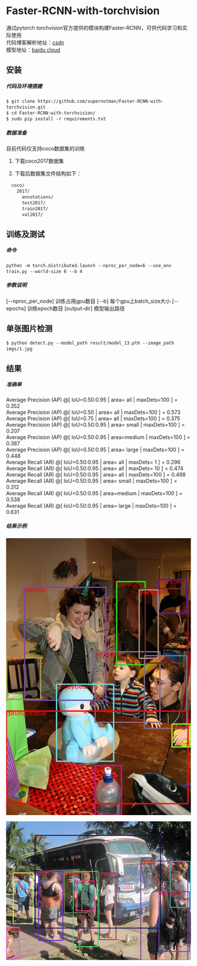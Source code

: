 # Faster-RCNN-with-torchvision
通过pytorch torchvision官方提供的模块构建Faster-RCNN，可供代码学习和实际使用  
代码博客解析地址：[csdn](https://blog.csdn.net/watermelon1123/article/details/99570700)  
模型地址：[baidu cloud](https://pan.baidu.com/s/17Kpg01ukezrhHJ8vnG8K7A)  

## 安装
##### 代码及环境搭建
    $ git clone https://github.com/supernotman/Faster-RCNN-with-torchvision.git
    $ cd Faster-RCNN-with-torchvision/
    $ sudo pip install -r requirements.txt

##### 数据准备
目前代码仅支持coco数据集的训练
1. 下载coco2017数据集

2. 下载后数据集文件结构如下：

```Shell
  coco/
    2017/
      annotations/
      test2017/
      train2017/
      val2017/
```

## 训练及测试
##### 命令
```
python -m torch.distributed.launch --nproc_per_node=6 --use_env train.py --world-size 6 --b 4
```

##### 参数说明
[--nproc_per_node]   训练占用gpu数目
[--b]                每个gpu上batch_size大小
[--epochs]           训练epoch数目
[output-dir]         模型输出路径


## 单张图片检测
```
$ python detect.py --model_path result/model_13.pth --image_path imgs/1.jpg
```

## 结果

##### 准确率
 Average Precision  (AP) @[ IoU=0.50:0.95 | area=   all | maxDets=100 ] = 0.352  
 Average Precision  (AP) @[ IoU=0.50      | area=   all | maxDets=100 ] = 0.573  
 Average Precision  (AP) @[ IoU=0.75      | area=   all | maxDets=100 ] = 0.375  
 Average Precision  (AP) @[ IoU=0.50:0.95 | area= small | maxDets=100 ] = 0.207  
 Average Precision  (AP) @[ IoU=0.50:0.95 | area=medium | maxDets=100 ] = 0.387  
 Average Precision  (AP) @[ IoU=0.50:0.95 | area= large | maxDets=100 ] = 0.448  
 Average Recall     (AR) @[ IoU=0.50:0.95 | area=   all | maxDets=  1 ] = 0.296  
 Average Recall     (AR) @[ IoU=0.50:0.95 | area=   all | maxDets= 10 ] = 0.474  
 Average Recall     (AR) @[ IoU=0.50:0.95 | area=   all | maxDets=100 ] = 0.498  
 Average Recall     (AR) @[ IoU=0.50:0.95 | area= small | maxDets=100 ] = 0.312  
 Average Recall     (AR) @[ IoU=0.50:0.95 | area=medium | maxDets=100 ] = 0.538  
 Average Recall     (AR) @[ IoU=0.50:0.95 | area= large | maxDets=100 ] = 0.631  

##### 结果示例
<p align="center"><img src="assets/9.jpg" width="640"\></p>
<p align="center"><img src="assets/4.jpg" width="640"\></p>